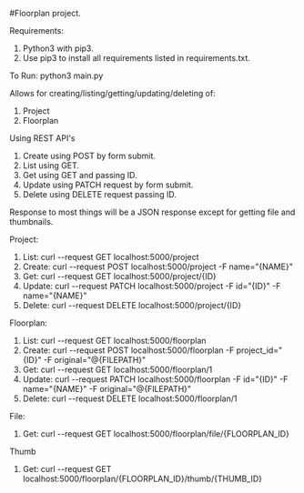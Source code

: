 #Floorplan project.

Requirements:
1. Python3 with pip3.
2. Use pip3 to install all requirements listed in requirements.txt.

To Run: python3 main.py


Allows for creating/listing/getting/updating/deleting of:
1. Project
2. Floorplan

Using REST API's
1. Create using POST by form submit.
2. List using GET.
3. Get using GET and passing ID.
4. Update using PATCH request by form submit.
5. Delete using DELETE request passing ID.

Response to most things will be a JSON response except for getting file and 
thumbnails.

Project:
1. List: curl --request GET localhost:5000/project
2. Create: curl --request POST localhost:5000/project -F name="{NAME}"
3. Get: curl --request GET localhost:5000/project/{ID}
4. Update: curl --request PATCH localhost:5000/project -F id="{ID}" -F name="{NAME}"
5. Delete: curl --request DELETE localhost:5000/project/{ID}

Floorplan:
1. List: curl --request GET localhost:5000/floorplan
2. Create: curl --request POST localhost:5000/floorplan -F project_id="{ID}" -F original="@{FILEPATH}"
3. Get: curl --request GET localhost:5000/floorplan/1
4. Update: curl --request PATCH localhost:5000/floorplan -F id="{ID}" -F name="{NAME}" -F original="@{FILEPATH}"
5. Delete: curl --request DELETE localhost:5000/floorplan/1

File:
1. Get: curl --request GET localhost:5000/floorplan/file/{FLOORPLAN_ID}

Thumb
1. Get: curl --request GET localhost:5000/floorplan/{FLOORPLAN_ID}/thumb/{THUMB_ID}

